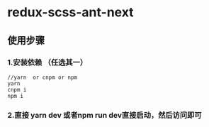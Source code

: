 # redux-scss-ant-next

## 使用步骤

### 1.安装依赖 （任选其一）
```$
//yarn  or cnpm or npm
yarn 
cnpm i 
npm i 
```
### 2.直接 yarn dev 或者npm run dev直接启动，然后访问即可
